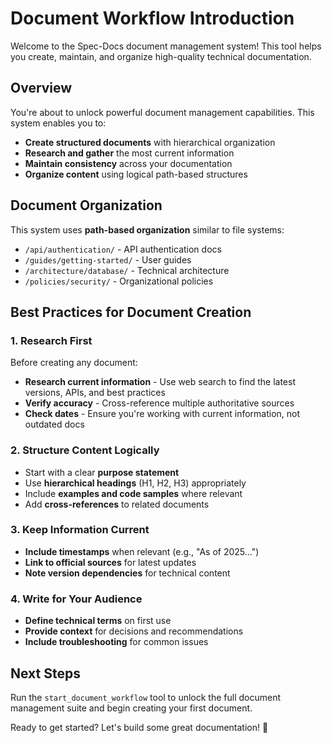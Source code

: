 # Document Workflow Introduction

Welcome to the Spec-Docs document management system! This tool helps you create, maintain, and organize high-quality technical documentation.

## Overview

You're about to unlock powerful document management capabilities. This system enables you to:

- **Create structured documents** with hierarchical organization
- **Research and gather** the most current information
- **Maintain consistency** across your documentation
- **Organize content** using logical path-based structures

## Document Organization

This system uses **path-based organization** similar to file systems:

- `/api/authentication/` - API authentication docs
- `/guides/getting-started/` - User guides
- `/architecture/database/` - Technical architecture
- `/policies/security/` - Organizational policies

## Best Practices for Document Creation

### 1. Research First
Before creating any document:
- **Research current information** - Use web search to find the latest versions, APIs, and best practices
- **Verify accuracy** - Cross-reference multiple authoritative sources
- **Check dates** - Ensure you're working with current information, not outdated docs

### 2. Structure Content Logically
- Start with a clear **purpose statement**
- Use **hierarchical headings** (H1, H2, H3) appropriately
- Include **examples and code samples** where relevant
- Add **cross-references** to related documents

### 3. Keep Information Current
- **Include timestamps** when relevant (e.g., "As of 2025...")
- **Link to official sources** for latest updates
- **Note version dependencies** for technical content

### 4. Write for Your Audience
- **Define technical terms** on first use
- **Provide context** for decisions and recommendations
- **Include troubleshooting** for common issues

## Next Steps

Run the `start_document_workflow` tool to unlock the full document management suite and begin creating your first document.

Ready to get started? Let's build some great documentation! 🚀